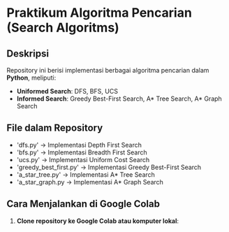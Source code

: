 # Praktikum Algoritma Pencarian (Search Algoritms)

## Deskripsi
Repository ini berisi implementasi berbagai algoritma pencarian dalam **Python**, meliputi:
- **Uniformed Search**: DFS, BFS, UCS
- **Informed Search**: Greedy Best-First Search, A* Tree Search, A* Graph Search


## File dalam Repository
- 'dfs.py' -> Implementasi Depth First Search
- 'bfs.py' -> Implementasi Breadth First Search
- 'ucs.py' -> Implementasi Uniform Cost Search
- 'greedy_best_first.py' -> Implementasi Greedy Best-First Search
- 'a_star_tree.py' -> Implementasi A* Tree Search
- 'a_star_graph.py -> Implementasi A* Graph Search

## Cara Menjalankan di Google Colab
1. **Clone repository ke Google Colab atau komputer lokal**:
